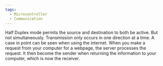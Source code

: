 ```yaml
---
tags:
  - Microcontroller
  - Communication
---
```

Half Duplex mode permits the source and destination to both be active. But not simultaneously. Transmission only occurs in one direction at a time. 
A case in point can be seen when using the internet. When you make a request from your computer for a webpage, the server processes the request. It then become the sender when returning the information to your computer, which is now the receiver.
